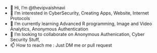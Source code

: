 - 👋 Hi, I’m @thevipvaishnavi
- 👀 I’m interested in CyberSecurity, Creating Apps, Website, Internet Protocols
- 🌱 I’m currently learning Advanced R programming, Image and Video Analytics, Anonymous Authentication
- 💞️ I’m looking to collaborate on Anonymous Authenication, Cyber Security Stuff,
- 📫 How to reach me : Just DM me or pull request

<!---
thevipvaishnav/thevipvaishnav is a ✨ special ✨ repository because its `README.md` (this file) appears on your GitHub profile.
You can click the Preview link to take a look at your changes.
--->
